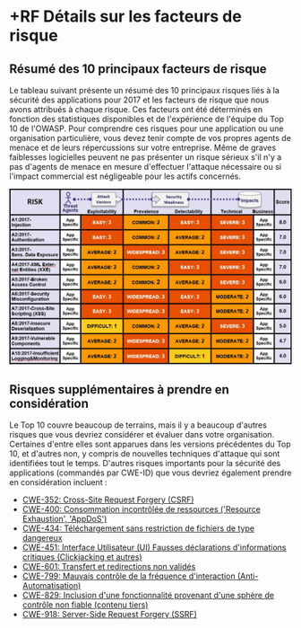 # +RF Détails sur les facteurs de risque

## Résumé des 10 principaux facteurs de risque

Le tableau suivant présente un résumé des 10 principaux risques liés à la sécurité des applications pour 2017 et les facteurs de risque que nous avons attribués à chaque risque. Ces facteurs ont été déterminés en fonction des statistiques disponibles et de l'expérience de l'équipe du Top 10 de l'OWASP. Pour comprendre ces risques pour une application ou une organisation particulière, vous devez tenir compte de vos propres agents de menace et de leurs répercussions sur votre entreprise. Même de graves faiblesses logicielles peuvent ne pas présenter un risque sérieux s'il n'y a pas d'agents de menace en mesure d'effectuer l'attaque nécessaire ou si l'impact commercial est négligeable pour les actifs concernés.

![Tableau des facteurs de risque](images/0xc1-risk-factor-table.png)

## Risques supplémentaires à prendre en considération

Le Top 10 couvre beaucoup de terrains, mais il y a beaucoup d'autres risques que vous devriez considérer et évaluer dans votre organisation. Certaines d'entre elles sont apparues dans les versions précédentes du Top 10, et d'autres non, y compris de nouvelles techniques d'attaque qui sont identifiées tout le temps. D'autres risques importants pour la sécurité des applications (commandés par CWE-ID) que vous devriez également prendre en considération incluent :

* [CWE-352: Cross-Site Request Forgery (CSRF)](https://cwe.mitre.org/data/definitions/352.html)
* [CWE-400: Consommation incontrôlée de ressources ('Resource Exhaustion', 'AppDoS')](https://cwe.mitre.org/data/definitions/400.html)
* [CWE-434: Téléchargement sans restriction de fichiers de type dangereux](https://cwe.mitre.org/data/definitions/434.html)
* [CWE-451: Interface Utilisateur (UI) Fausses déclarations d'informations critiques (Clickjacking et autres)](https://cwe.mitre.org/data/definitions/451.html)
* [CWE-601: Transfert et redirections non validés](https://cwe.mitre.org/data/definitions/601.html)
* [CWE-799: Mauvais contrôle de la fréquence d'interaction (Anti-Automatisation)](https://cwe.mitre.org/data/definitions/799.html)
* [CWE-829: Inclusion d'une fonctionnalité provenant d'une sphère de contrôle non fiable (contenu tiers)](https://cwe.mitre.org/data/definitions/829.html)
* [CWE-918: Server-Side Request Forgery (SSRF)](https://cwe.mitre.org/data/definitions/918.html)
